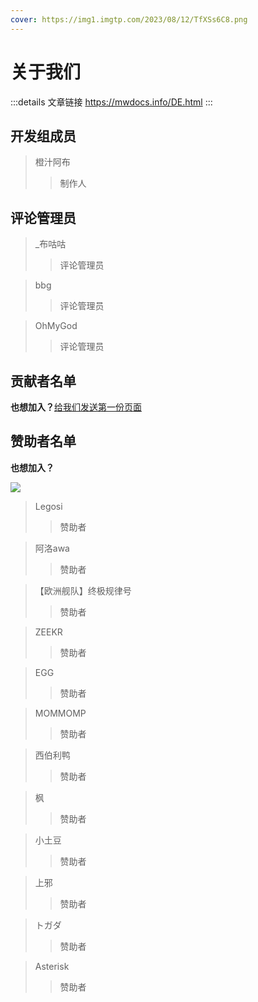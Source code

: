 ```yaml
---
cover: https://img1.imgtp.com/2023/08/12/TfXSs6C8.png
---
```


# 关于我们

:::details 文章链接
https://mwdocs.info/DE.html
:::

## 开发组成员

>橙汁阿布
>>制作人

## 评论管理员

>_布咕咕
>>评论管理员

>bbg
>>评论管理员

>OhMyGod
>>评论管理员

## 贡献者名单

**也想加入？**[给我们发送第一份页面](demo/info.md)

## 赞助者名单

**也想加入？**

[![](https://img1.imgtp.com/2023/08/20/VT9U2fmM.png)](https://afdian.net/order/create?plan_id=2bf62f5ebc1811ed9c3f5254001e7c00&product_type=0&month=1)

>Legosi
>>赞助者

>阿洛awa
>>赞助者

>【欧洲舰队】终极规律号
>>赞助者

>ZEEKR
>>赞助者

>EGG
>>赞助者

>MOMMOMP
>>赞助者

>西伯利鸭
>>赞助者

>枫
>>赞助者

>小土豆
>>赞助者

>上邪
>>赞助者

>トガダ
>>赞助者

>Asterisk
>>赞助者